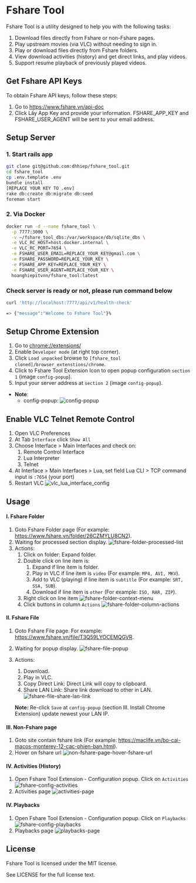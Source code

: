 # Fshare Tool
Fshare Tool is a utility designed to help you with the following tasks:
1. Download files directly from Fshare or non-Fshare pages.
2. Play upstream movies (via VLC) without needing to sign in.
3. Play or download files directly from Fshare folders.
4. View download activities (history) and get direct links, and play videos.
5. Support resume playback of previously played videos.

## Get Fshare API Keys
To obtain Fshare API keys, follow these steps:
1. Go to https://www.fshare.vn/api-doc
2. Click Lấy App Key and provide your information. FSHARE_APP_KEY and FSHARE_USER_AGENT will be sent to your email address.

## Setup Server

### 1. Start rails app
```bash
git clone git@github.com:dhhiep/fshare_tool.git
cd fshare_tool
cp .env.template .env
bundle install
[REPLACE YOUR KEY TO .env]
rake db:create db:migrate db:seed
foreman start
```

### 2. Via Docker
```bash
docker run -d --name fshare_tool \
  -p 7777:3000 \
  -v ~/fshare_tool_dbs:/var/workspace/db/sqlite_dbs \
  -e VLC_RC_HOST=host.docker.internal \
  -e VLC_RC_PORT=7654 \
  -e FSHARE_USER_EMAIL=REPLACE_YOUR_KEY@gmail.com \
  -e FSHARE_PASSWORD=REPLACE_YOUR_KEY \
  -e FSHARE_APP_KEY=REPLACE_YOUR_KEY \
  -e FSHARE_USER_AGENT=REPLACE_YOUR_KEY \
  hoanghiepitvnn/fshare_tool:latest
```

### Check server is ready or not, please run command below

```bash
curl 'http://localhost:7777/api/v1/health-check'

=> {"message":"Welcome to Fshare Tool"}%
```

## Setup Chrome Extension

1. Go to [chrome://extensions/](chrome://extensions/)
2. Enable `Developer mode` (at right top corner).
3. Click `Load unpacked` browse to `[fshare_tool cloned]/browser_extenstions/chrome`.
4. Click to Fshare Tool Extension Icon to open popup configuration `section 1` (image `config-popup`).
5. Input your server address at `section 2` (image `config-popup`).

+ **Note**:
  - config-popup: ![config-popup](/public/docs/config-popup.jpg)

## Enable VLC Telnet Remote Control
1. Open VLC Preferences
2. At Tab `Interface` click `Show All`
3. Choose Interface > Main Interfaces and check on:
   1. Remote Control Interface
   2. Lua Interpreter
   3. Telnet
4. At Interface > Main Interfaces > Lua, set field Lua CLI > TCP command input is `:7654` (your port)
5. Restart VLC
  ![vlc_lua_interface_config](/public/docs/vlc_lua_interface_config.jpg)

## Usage
#### I. Fshare Folder
1. Goto Fshare Folder page (For example: https://www.fshare.vn/folder/26CZMYLU8CN2).
2. Waiting for processed section display.
![fshare-folder-processed-list](/public/docs/fshare-folder-processed-list.jpg)
1. Actions:
     1. Click on folder: Expand folder.
     2. Double click on line item is:
         1. Expand if line item is folder.
         2. Play in VLC if line item is `video` (For example: `MP4, AVI, MKV`).
         3. Add to VLC (playing) if line item is `subtitle` (For example: `SRT, SSA, SUB`).
         4. Download if line item is `other` (For example: `ISO, RAR, ZIP`).
     3. Right click on line item
      ![fshare-folder-context-menu](/public/docs/fshare-folder-context-menu.jpg)
     4. Click buttons in column `Actions`
      ![fshare-folder-column-actions](/public/docs/fshare-folder-column-actions.jpg)
#### II. Fshare File
  1. Goto Fshare File page. For example: https://www.fshare.vn/file/T3Q59LYOCEMQGVR.
  2. Waiting for popup display.
   ![fshare-file-popup](/public/docs/fshare-file-popup.jpg)
  3. Actions:
      1. Download.
      2. Play in VLC.
      3. Copy Direct Link: Direct Link will copy to clipboard.
      4. Share LAN Link: Share link download to other in LAN.
      ![fshare-file-share-lan-link](/public/docs/fshare-file-share-lan-link.jpg)

      **Note:** Re-click `Save` at `config-popup` (section III. Install Chrome Extension) update newest your LAN IP.
#### III. Non-Fshare page
  1. Goto site contain fshare link (For example: https://maclife.vn/bo-cai-macos-monterey-12-cac-phien-ban.html).
  2.  Hover on fshare url
  ![non-fshare-page-hover-fshare-url](/public/docs/non-fshare-page-hover-fshare-url.jpg)
#### IV. Activities (History)
1. Open Fshare Tool Extension - Configuration popup. Click on `Activities`
![fshare-config-activities](/public/docs/fshare-config-activities.jpg)
1. Activities page
![activities-page](/public/docs/activities-page.jpg)

#### IV. Playbacks
1. Open Fshare Tool Extension - Configuration popup. Click on `Playbacks`
![fshare-config-playbacks](/public/docs/fshare-config-playbacks.jpg)
2. Playbacks page
![playbacks-page](/public/docs/playbacks-page.jpg)

## License

Fshare Tool is licensed under the MIT license.

See LICENSE for the full license text.
